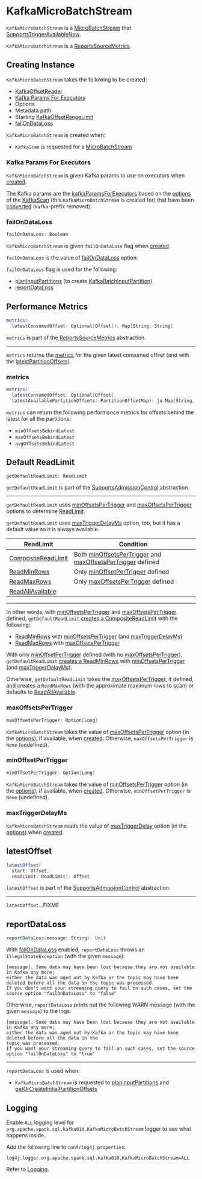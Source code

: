 # KafkaMicroBatchStream

`KafkaMicroBatchStream` is a [MicroBatchStream](../../MicroBatchStream.md) that [SupportsTriggerAvailableNow](../../SupportsTriggerAvailableNow.md).

`KafkaMicroBatchStream` is a [ReportsSourceMetrics](../../ReportsSourceMetrics.md).

## Creating Instance

`KafkaMicroBatchStream` takes the following to be created:

* <span id="kafkaOffsetReader"> [KafkaOffsetReader](KafkaOffsetReader.md)
* [Kafka Params For Executors](#executorKafkaParams)
* <span id="options"> Options
* <span id="metadataPath"> Metadata path
* <span id="startingOffsets"> Starting [KafkaOffsetRangeLimit](KafkaOffsetRangeLimit.md)
* [failOnDataLoss](#failOnDataLoss)

`KafkaMicroBatchStream` is created when:

* `KafkaScan` is requested for a [MicroBatchStream](KafkaScan.md#toMicroBatchStream)

### <span id="executorKafkaParams"> Kafka Params For Executors

`KafkaMicroBatchStream` is given Kafka params to use on executors when [created](#creating-instance).

The Kafka params are the [kafkaParamsForExecutors](KafkaSourceProvider.md#kafkaParamsForExecutors) based on the [options](KafkaScan.md#options) of the [KafkaScan](KafkaScan.md) (this `KafkaMicroBatchStream` is created for) that have been [converted](KafkaSourceProvider.md#convertToSpecifiedParams) (`kafka`-prefix removed).

### <span id="failOnDataLoss"> failOnDataLoss

```scala
failOnDataLoss: Boolean
```

`KafkaMicroBatchStream` is given `failOnDataLoss` flag when [created](#creating-instance).

`failOnDataLoss` is the value of [failOnDataLoss](options.md#failOnDataLoss) option.

`failOnDataLoss` flag is used for the following:

* [planInputPartitions](#planInputPartitions) (to create [KafkaBatchInputPartition](KafkaBatchInputPartition.md#failOnDataLoss))
* [reportDataLoss](#reportDataLoss)

## <span id="metrics"> Performance Metrics

```scala
metrics(
  latestConsumedOffset: Optional[Offset]): Map[String, String]
```

`metrics` is part of the [ReportsSourceMetrics](../../ReportsSourceMetrics.md#metrics) abstraction.

---

`metrics` returns the [metrics](#metrics-util) for the given latest consumed offset (and with the [latestPartitionOffsets](#latestPartitionOffsets)).

### <span id="metrics-util"> metrics

```scala
metrics(
  latestConsumedOffset: Optional[Offset],
  latestAvailablePartitionOffsets: PartitionOffsetMap): ju.Map[String, String]
```

`metrics` can return the following performance metrics for offsets behind the latest for all the partitions:

* `minOffsetsBehindLatest`
* `maxOffsetsBehindLatest`
* `avgOffsetsBehindLatest`

## <span id="getDefaultReadLimit"> Default ReadLimit

```scala
getDefaultReadLimit: ReadLimit
```

`getDefaultReadLimit` is part of the [SupportsAdmissionControl](../../SupportsAdmissionControl.md#getDefaultReadLimit) abstraction.

---

`getDefaultReadLimit` uses [minOffsetsPerTrigger](#minOffsetPerTrigger) and [maxOffsetsPerTrigger](#maxOffsetsPerTrigger) options to determine [ReadLimit](../../ReadLimit.md).

`getDefaultReadLimit` uses [maxTriggerDelayMs](#maxTriggerDelayMs) option, too, but it has a default value so it is always available.

ReadLimit | Condition
----------|----------
 [CompositeReadLimit](../../ReadLimit.md#CompositeReadLimit) | Both [minOffsetsPerTrigger](#minOffsetPerTrigger) and [maxOffsetsPerTrigger](#maxOffsetsPerTrigger) defined
 [ReadMinRows](../../ReadLimit.md#ReadMinRows) | Only [minOffsetPerTrigger](#minOffsetPerTrigger) defined
 [ReadMaxRows](../../ReadLimit.md#ReadMaxRows) | Only [maxOffsetsPerTrigger](#maxOffsetsPerTrigger) defined
 [ReadAllAvailable](../../ReadLimit.md#allAvailable) |

---

In other words, with [minOffsetsPerTrigger](#minOffsetPerTrigger) and [maxOffsetsPerTrigger](#maxOffsetsPerTrigger) defined, `getDefaultReadLimit` [creates a CompositeReadLimit](../../ReadLimit.md#compositeLimit) with the following:

* [ReadMinRows](../../ReadLimit.md#minRows) with [minOffsetsPerTrigger](#minOffsetPerTrigger) (and [maxTriggerDelayMs](#maxTriggerDelayMs))
* [ReadMaxRows](../../ReadLimit.md#maxRows) with [maxOffsetsPerTrigger](#maxOffsetsPerTrigger)

With only [minOffsetPerTrigger](#minOffsetPerTrigger) defined (with no [maxOffsetsPerTrigger](#maxOffsetsPerTrigger)), `getDefaultReadLimit` [creates a ReadMinRows](../../ReadLimit.md#minRows) with [minOffsetsPerTrigger](#minOffsetPerTrigger) (and [maxTriggerDelayMs](#maxTriggerDelayMs)).

Otherwise, `getDefaultReadLimit` takes the [maxOffsetsPerTrigger](#maxOffsetsPerTrigger), if defined, and creates a `ReadMaxRows` (with the approximate maximum rows to scan) or defaults to [ReadAllAvailable](../../ReadLimit.md#allAvailable).

### <span id="maxOffsetsPerTrigger"> maxOffsetsPerTrigger

```scala
maxOffsetsPerTrigger: Option[Long]
```

`KafkaMicroBatchStream` takes the value of [maxOffsetsPerTrigger](options.md#maxOffsetsPerTrigger) option (in the [options](#options)), if available, when [created](#creating-instance). Otherwise, `maxOffsetsPerTrigger` is `None` (undefined).

### <span id="minOffsetPerTrigger"> minOffsetPerTrigger

```scala
minOffsetPerTrigger: Option[Long]
```

`KafkaMicroBatchStream` takes the value of [minOffsetsPerTrigger](options.md#minOffsetsPerTrigger) option (in the [options](#options)), if available, when [created](#creating-instance). Otherwise, `minOffsetPerTrigger` is `None` (undefined).

### <span id="maxTriggerDelayMs"> maxTriggerDelayMs

`KafkaMicroBatchStream` reads the value of [maxTriggerDelay](options.md#maxTriggerDelay) option (in the [options](#options)) when [created](#creating-instance).

## <span id="latestOffset"> latestOffset

```scala
latestOffset(
  start: Offset,
  readLimit: ReadLimit): Offset
```

`latestOffset` is part of the [SupportsAdmissionControl](../../SupportsAdmissionControl.md#latestOffset) abstraction.

---

`latestOffset`...FIXME

## <span id="reportDataLoss"> reportDataLoss

```scala
reportDataLoss(message: String): Unit
```

With [failOnDataLoss](#failOnDataLoss) enabled, `reportDataLoss` throws an `IllegalStateException` (with the given `message`):

```text
[message]. Some data may have been lost because they are not available in Kafka any more;
either the data was aged out by Kafka or the topic may have been deleted before all the data in the topic was processed.
If you don't want your streaming query to fail on such cases, set the source option "failOnDataLoss" to "false"
```

Otherwise, `reportDataLoss` prints out the following WARN message (with the given `message`) to the logs:

```text
[message]. Some data may have been lost because they are not available in Kafka any more;
either the data was aged out by Kafka or the topic may have been deleted before all the data in the
topic was processed.
If you want your streaming query to fail on such cases, set the source option "failOnDataLoss" to "true"
```

---

`reportDataLoss` is used when:

* `KafkaMicroBatchStream` is requested to [planInputPartitions](#planInputPartitions) and [getOrCreateInitialPartitionOffsets](#getOrCreateInitialPartitionOffsets)

## Logging

Enable `ALL` logging level for `org.apache.spark.sql.kafka010.KafkaMicroBatchStream` logger to see what happens inside.

Add the following line to `conf/log4j.properties`:

```text
log4j.logger.org.apache.spark.sql.kafka010.KafkaMicroBatchStream=ALL
```

Refer to [Logging](../../spark-logging.md).
